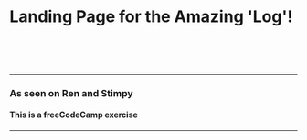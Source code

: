 <p style="align: center;">

# Landing Page for the Amazing 'Log'!
<br>
<br>
<br>

--------------------------------------

### As seen on Ren and Stimpy
#### This is a freeCodeCamp exercise

--------------------------------------

</p>